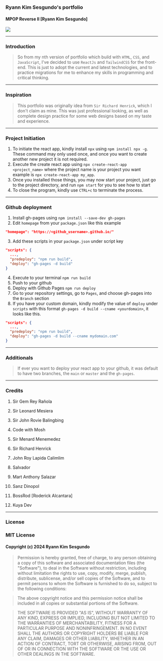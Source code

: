 ### Ryann Kim Sesgundo's portfolio
#### MPOP Reverse II [Ryann Kim Sesgundo]

![](https://wakatime.com/badge/github/RyannKim327/ryannkim327.github.io.svg?style=for-the-badge)

---
### Introduction
> So from my nth version of portfolio which build with `HTML`, `CSS`, and `JavaScript`, I've decided to use `ReactJs` and `TailwindCSS` for the front-end.
This is just to adopt the current and latest technologies, and to practice migrations for me to enhance my skills in programming and critical thinking.

---
### Inspiration
> This portfolio was originally idea from `Sir Richard Henrick`, which I don't claim as mine. This was just professional looking, as well as complete
design practice for some web designs based on my taste and experience.

---
### Project Initiation
1. To initiate the react app, kindly install `npx` using `npm install npx -g`. These command may only used once, and once you want to create another new project it is not required.
2. Execute the create react app using `npx create-react-app <project_name>` where the project name is your project you want example is `npx create-react-app my_app`.
3. Once you installed those things, you may now start your project, just go to the project directory, and run `npm start` for you to see how to start
4. To close the program, kindly use `CTRL+c` to terminate the process.

---
### Github deployment
1. Install gh-pages using `npm install --save-dev gh-pages`
2. Edit `homepage` from your `package.json` like this example
```JSON
"homepage": "https://<github_username>.github.io/"
```
3. Add these scripts in your `package.json` under script key
```JSON
"scripts": {
  ...,
  "predeploy": "npm run build",
  "deploy": "gh-pages -d build"
}
```
4. Execute to your terminal `npm run build`
5. Push to your github
6. Deploy with Github Pages `npm run deploy`
7. Go to your repository settings, go to `Pages`, and choose gh-pages into the `Branch` section
8. If you have your custom domain, kindly modify the value of `deploy` under `scripts` with this format `gh-pages -d build --cname <yourdomain>`, it looks like this.
```JSON
"scripts": {
  ...,
  "predeploy": "npm run build",
  "deploy": "gh-pages -d build --cname mydomain.com"
}

```

---
### Additionals
> If ever you want to deploy your react app to your github, it was default to have two branches, the `main` or `master` and the `gh-pages`.

---
### Credits

1. Sir Gem Rey Rañola
2. Sir Leonard Mesiera
3. Sir John Rovie Balingbing
4. Code with Mosh
5. Sir Menard Menemedez
6. Sir Richard Henrick

7. John Roy Lapida Calimlim
8. Salvador
9. Mart Anthony Salazar
10. Sanz Dinopol

11. BossRod [Roderick Alcantara]
12. Kuya Dev

---
### License

### MIT License
#### Copyright (c) 2024 Ryann Kim Sesgundo

> Permission is hereby granted, free of charge, to any person obtaining a copy
of this software and associated documentation files (the "Software"), to deal
in the Software without restriction, including without limitation the rights
to use, copy, modify, merge, publish, distribute, sublicense, and/or sell
copies of the Software, and to permit persons to whom the Software is
furnished to do so, subject to the following conditions:

> The above copyright notice and this permission notice shall be included in all
copies or substantial portions of the Software.

> THE SOFTWARE IS PROVIDED "AS IS", WITHOUT WARRANTY OF ANY KIND, EXPRESS OR
IMPLIED, INCLUDING BUT NOT LIMITED TO THE WARRANTIES OF MERCHANTABILITY,
FITNESS FOR A PARTICULAR PURPOSE AND NONINFRINGEMENT. IN NO EVENT SHALL THE
AUTHORS OR COPYRIGHT HOLDERS BE LIABLE FOR ANY CLAIM, DAMAGES OR OTHER
LIABILITY, WHETHER IN AN ACTION OF CONTRACT, TORT OR OTHERWISE, ARISING FROM,
OUT OF OR IN CONNECTION WITH THE SOFTWARE OR THE USE OR OTHER DEALINGS IN THE
SOFTWARE.



